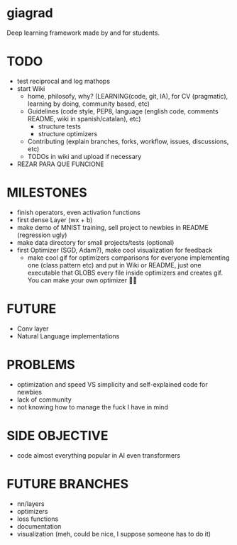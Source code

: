 # giagrad
Deep learning framework made by and for students.


# TODO

- test reciprocal and log mathops
- start Wiki
    * home, philosofy, why? (LEARNING(code, git, IA), for CV (pragmatic), learning by doing, community based, etc)
    * Guidelines (code style, PEP8, language (english code, comments README, wiki in spanish/catalan), etc)
        - structure tests
        - structure optimizers
    * Contributing (explain branches, forks, workflow, issues, discussions, etc)
    * TODOs in wiki and upload if necessary    
- REZAR PARA QUE FUNCIONE


# MILESTONES
- finish operators, even activation functions
- first dense Layer (wx + b)
- make demo of MNIST training, sell project to newbies in README (regression ugly)
- make data directory for small projects/tests (optional)
- first Optimizer (SGD, Adam?), make cool visualization for feedback
    * make cool gif for optimizers comparisons for everyone implementing one (class pattern etc)
      and put in Wiki or README, just one executable that GLOBS every file inside optimizers
      and creates gif. You can make your own optimizer :man_shrugging:

# FUTURE
- Conv layer
- Natural Language implementations


# PROBLEMS
- optimization and speed VS simplicity and self-explained code for newbies
- lack of community
- not knowing how to manage the fuck I have in mind


# SIDE OBJECTIVE
- code almost everything popular in AI even transformers

# FUTURE BRANCHES

- nn/layers
- optimizers
- loss functions
- documentation
- visualization (meh, could be nice, I suppose someone has to do it)

